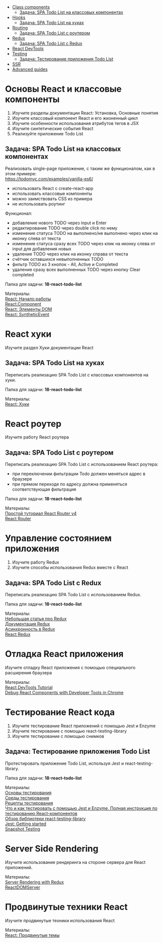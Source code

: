 - [Class components](#%D0%BE%D1%81%D0%BD%D0%BE%D0%B2%D1%8B-react-%D0%B8-%D0%BA%D0%BB%D0%B0%D1%81%D1%81%D0%BE%D0%B2%D1%8B%D0%B5-%D0%BA%D0%BE%D0%BC%D0%BF%D0%BE%D0%BD%D0%B5%D0%BD%D1%82%D1%8B)
  - [Задача: SPA Todo List на классовых компонентах](#%D0%B7%D0%B0%D0%B4%D0%B0%D1%87%D0%B0-spa-todo-list-%D0%BD%D0%B0-%D0%BA%D0%BB%D0%B0%D1%81%D1%81%D0%BE%D0%B2%D1%8B%D1%85-%D0%BA%D0%BE%D0%BC%D0%BF%D0%BE%D0%BD%D0%B5%D0%BD%D1%82%D0%B0%D1%85)
- [Hooks](#react-%D1%85%D1%83%D0%BA%D0%B8)
  - [Задача: SPA Todo List на хуках](#%D0%B7%D0%B0%D0%B4%D0%B0%D1%87%D0%B0-spa-todo-list-%D0%BD%D0%B0-%D1%85%D1%83%D0%BA%D0%B0%D1%85)
- [Routing](#react-%D1%80%D0%BE%D1%83%D1%82%D0%B5%D1%80)
  - [Задача: SPA Todo List с роутером](#%D0%B7%D0%B0%D0%B4%D0%B0%D1%87%D0%B0-spa-todo-list-%D1%81-%D1%80%D0%BE%D1%83%D1%82%D0%B5%D1%80%D0%BE%D0%BC)
- [Redux](#%D1%83%D0%BF%D1%80%D0%B0%D0%B2%D0%BB%D0%B5%D0%BD%D0%B8%D0%B5-%D1%81%D0%BE%D1%81%D1%82%D0%BE%D1%8F%D0%BD%D0%B8%D0%B5%D0%BC-%D0%BF%D1%80%D0%B8%D0%BB%D0%BE%D0%B6%D0%B5%D0%BD%D0%B8%D1%8F)
  - [Задача: SPA Todo List c Redux](#%D0%B7%D0%B0%D0%B4%D0%B0%D1%87%D0%B0-spa-todo-list-c-redux)
- [React DevTools](#%D0%BE%D1%82%D0%BB%D0%B0%D0%B4%D0%BA%D0%B0-react-%D0%BF%D1%80%D0%B8%D0%BB%D0%BE%D0%B6%D0%B5%D0%BD%D0%B8%D1%8F)
- [Testing](#%D1%82%D0%B5%D1%81%D1%82%D0%B8%D1%80%D0%BE%D0%B2%D0%B0%D0%BD%D0%B8%D0%B5-react-%D0%BA%D0%BE%D0%B4%D0%B0)
  - [Задача: Тестирование приложения Todo List](#%D0%B7%D0%B0%D0%B4%D0%B0%D1%87%D0%B0-%D1%82%D0%B5%D1%81%D1%82%D0%B8%D1%80%D0%BE%D0%B2%D0%B0%D0%BD%D0%B8%D0%B5-%D0%BF%D1%80%D0%B8%D0%BB%D0%BE%D0%B6%D0%B5%D0%BD%D0%B8%D1%8F-todo-list)
- [SSR](#server-side-rendering)
- [Advanced guides](#%D0%BF%D1%80%D0%BE%D0%B4%D0%B2%D0%B8%D0%BD%D1%83%D1%82%D1%8B%D0%B5-%D1%82%D0%B5%D1%85%D0%BD%D0%B8%D0%BA%D0%B8-react)

# Основы React и классовые компоненты
1. Изучите разделы документации React: Установка, Основные понятия
2. Изучите классовый компонент React и его жизненный цикл
3. Изучите особенности использования атрибутов тегов в JSX
4. Изучите синтетические события React
5. Реализуйте приложение Todo List

## Задача: SPA Todo List на классовых компонентах
Реализовать single-page приложение, с таким же функционалом, как в этом примере:  
https://todomvc.com/examples/vanilla-es6/

- использовать React с create-react-app
- использовать классовые компоненты
- можно заимствовать CSS из примера
- не использовать роутинг

Функционал:

- добавление нового TODO через input и Enter
- редактирование TODO через double click по нему
- изменение статуса TODO на выполнено/не выполнено через клик на иконку слева от текста
- изменение статуса сразу всех TODO через клик на иконку слева от input для добавления новых
- удаление TODO через клик на иконку справа от текста
- счётчик оставшихся невыполненных TODO
- фильтр TODO из 3 кнопок - All, Active и Completed
- удаление сразу всех выполненных TODO через кнопку Clear completed

Папка для задачи: **18-react-todo-list**

Материалы:  
[React: Начало работы](https://ru.reactjs.org/docs/getting-started.html)  
[React.Component](https://ru.reactjs.org/docs/react-component.html)  
[React: Элементы DOM](https://ru.reactjs.org/docs/dom-elements.html)  
[React: SyntheticEvent](https://ru.reactjs.org/docs/events.html)

# React хуки
Изучите раздел Хуки документации React

## Задача: SPA Todo List на хуках
Переписать реализацию SPA Todo List с классовых компонентов на хуки.

Папка для задачи: **18-react-todo-list**

Материалы:  
[React: Хуки](https://ru.reactjs.org/docs/hooks-intro.html)

# React роутер
Изучите работу React роутера

## Задача: SPA Todo List с роутером
Переписать реализацию SPA Todo List с использованием React роутера:

- при переключении фильтрации Todo должен меняться адрес в браузере
- при прямом переходе по адресу должна применяться соответствующая фильтрация

Папка для задачи: **18-react-todo-list**

Материалы:  
[Простой туториал React Router v4](https://habr.com/ru/post/329996/)  
[React Router](https://v5.reactrouter.com/web/guides/quick-start)

# Управление состоянием приложения
1. Изучите работу Redux
2. Изучите способы использования Redux вместе с React

## Задача: SPA Todo List c Redux

Переписать реализацию SPA Todo List с использованием Redux.

Папка для задачи: **18-react-todo-list**

Материалы:  
[Небольшая статья про Redux](https://metanit.com/web/react/5.3.php)  
[Документация Redux](https://redux.js.org/introduction/getting-started)  
[Асинхронность в Redux](https://habr.com/ru/post/351168/)  
[React Redux](https://react-redux.js.org/)

# Отладка React приложения
Изучите отладку React приложения с помощью специального расширения браузера

Материалы:  
[React DevTools Tutorial](https://react-devtools-tutorial.vercel.app/)  
[Debug React Components with Developer Tools in Chrome](https://egghead.io/lessons/developer-tools)

# Тестирование React кода
1. Изучите тестирование React приложений с помощью Jest и Enzyme
2. Изучите тестирование с помощью react-testing-library
3. Изучите тестирование с помощью снимков

## Задача: Тестирование приложения Todo List
Протестировать приложение Todo List, используя Jest и react-testing-library.

Папка для задачи: **18-react-todo-list**

Материалы:  
[Основы тестирования](https://ru.reactjs.org/docs/testing.html)  
[Среды тестирования](https://ru.reactjs.org/docs/testing-environments.html)  
[Рецепты тестирования](https://ru.reactjs.org/docs/testing-recipes.html)  
[Что и как тестировать с помощью Jest и Enzyme. Полная инструкция по тестированию React-компонентов](https://medium.com/devschacht/what-and-how-to-test-with-jest-and-enzyme-full-instruction-on-react-components-testing-d3504f3fbc54)  
[Обзор библиотеки react-testing-library](https://habr.com/ru/company/ruvds/blog/353076/)  
[Jest: Getting started](https://jestjs.io/ru/docs/getting-started)  
[Snapshot Testing](https://jestjs.io/ru/docs/snapshot-testing)

# Server Side Rendering
Изучите использование рендеринга на стороне сервера для React приложений.

Материалы:  
[Server Rendering with Redux](https://redux.js.org/usage/server-rendering/)  
[ReactDOMServer](https://ru.reactjs.org/docs/react-dom-server.html)

# Продвинутые техники React
Изучите продвинутые техники использования React

Материалы:  
[React: Продвинутые темы](https://ru.reactjs.org/docs/accessibility.html)
